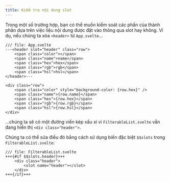 ```yaml
---
title: Kiểm tra nội dung slot
---
```


Trong một số trường hợp, bạn có thể muốn kiểm soát các phần của thành phần dựa trên việc liệu nội dung được đặt vào thông qua slot hay không. Ví dụ, nếu chúng ta xóa `<header>` từ `App.svelte`...

```svelte
/// file: App.svelte
---<header slot="header" class="row">
	<span class="color"></span>
	<span class="name">name</span>
	<span class="hex">hex</span>
	<span class="rgb">rgb</span>
	<span class="hsl">hsl</span>
</header>---

<div class="row">
	<span class="color" style="background-color: {row.hex}" />
	<span class="name">{row.name}</span>
	<span class="hex">{row.hex}</span>
	<span class="rgb">{row.rgb}</span>
	<span class="hsl">{row.hsl}</span>
</div>
```

...chúng ta sẽ có một đường viền kép xấu xí vì `FilterableList.svelte` vẫn đang hiển thị `<div class="header">`.

Chúng ta có thể sửa điều đó bằng cách sử dụng biến đặc biệt `$$slots` trong `FilterableList.svelte`:

```svelte
/// file: FilterableList.svelte
+++{#if $$slots.header}+++
	<div class="header">
		<slot name="header"></slot>
	</div>
+++{/if}+++
```
